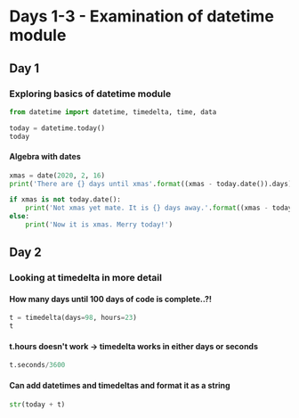 # Days 1-3 - Examination of datetime module

## Day 1 

### Exploring basics of datetime module

```python
from datetime import datetime, timedelta, time, data
```

```python
today = datetime.today()
today
```

#### Algebra with dates
```python
xmas = date(2020, 2, 16)
print('There are {} days until xmas'.format((xmas - today.date()).days))
```

```python
if xmas is not today.date():
	print('Not xmas yet mate. It is {} days away.'.format((xmas - today.date()).days))
else:
	print('Now it is xmas. Merry today!')
```

## Day 2

### Looking at timedelta in more detail

#### How many days until 100 days of code is complete..?!
```python
t = timedelta(days=98, hours=23)
t
```

#### t.hours doesn't work -> timedelta works in either days or seconds
```python
t.seconds/3600
```

#### Can add datetimes and timedeltas and format it as a string
```python
str(today + t)
```
